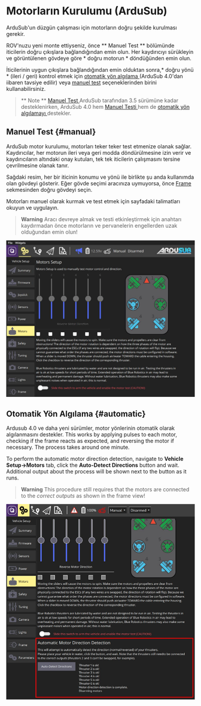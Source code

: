 # Motorların Kurulumu (ArduSub)

ArduSub'un düzgün çalışması için motorların doğru şekilde kurulması gerekir.

ROV'nuzu yeni monte ettiyseniz, önce ** Manuel Test ** bölümünde iticilerin doğru çıkışlara bağlandığından emin olun. Her kaydırıcıyı sürükleyin ve görüntülenen gövdeye göre * doğru motorun * döndüğünden emin olun.

İticilerinin uygun çıkışlara bağlandığından emin olduktan sonra,* doğru yönü * (ileri / geri) kontrol etmek için [ otomatik yön algılama ](#automatic) (ArduSub 4.0'dan iibaren tavsiye edilir) veya [ manuel test](#manual) seçeneklerinden birini kullanabilirsiniz.

> ** Note ** [ Manuel Test ](#manual) ArduSub tarafından 3.5 sürümüne kadar desteklenirken, ArduSub 4.0 hem [ Manuel Testi ](#manual) hem de [ otomatik yön algılamayı ](#automatic) destekler.

## Manuel Test {#manual}

ArduSub motor kurulumu, motorları teker teker test etmenize olanak sağlar. Kaydırıcılar, her motorun ileri veya geri modda döndürülmesine izin verir ve kaydırıcıların altındaki onay kutuları, tek tek iticilerin çalışmasını tersine çevrilmesine olanak tanır.

Sağdaki resim, her bir iticinin konumu ve yönü ile birlikte şu anda kullanımda olan gövdeyi gösterir. Eğer gövde seçimi aracınıza uymuyorsa, önce [Frame ](../SetupView/airframe_ardupilot.md#ardusub) sekmesinden doğru gövdeyi seçin.

Motorları manuel olarak kurmak ve test etmek için sayfadaki talimatları okuyun ve uygulayın.

> **Warning** Aracı devreye almak ve testi etkinleştirmek için anahtarı kaydırmadan önce motorların ve pervanelerin engellerden uzak olduğundan emin olun!

![Ardusub Motors Test](../../assets/setup/motors-sub.jpg)

## Otomatik Yön Algılama {#automatic}

Ardusub 4.0 ve daha yeni sürümler, motor yönlerinin otomatik olarak algılanmasını destekler. This works by applying pulses to each motor, checking if the frame reacts as expected, and reversing the motor if necessary. The process takes around one minute.

To perform the automatic motor direction detection, navigate to **Vehicle Setup->Motors** tab, click the **Auto-Detect Directions** button and wait. Additional output about the process will be shown next to the button as it runs.

> **Warning** This procedure still requires that the motors are connected to the *correct outputs* as shown in the frame view!

![Ardusub Motors Auto-Setup](../../assets/setup/motors-sub-auto.jpg)
